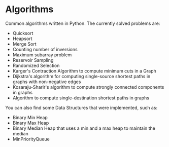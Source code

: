 Algorithms
==========

Common algorithms written in Python. The currently solved problems are:
- Quicksort
- Heapsort
- Merge Sort
- Counting number of inversions
- Maximum subarray problem
- Reservoir Sampling
- Randomized Selection
- Karger's Contraction Algorithm to compute minimum cuts in a Graph
- Dijkstra's algorithm for computing single-source shortest paths in graphs with non-negative edges
- Kosaraju-Sharir's algorithm to compute strongly connected components in graphs
- Algorithm to compute single-destination shortest paths in graphs

You can also find some Data Structures that were implemented, such as:
- Binary Min Heap
- Binary Max Heap
- Binary Median Heap that uses a min and a max heap to maintain the median
- MinPriorityQueue
